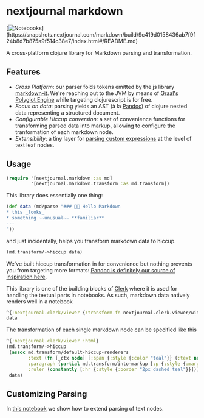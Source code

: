 # nextjournal markdown 
[![Notebooks](https://img.shields.io/static/v1?logo=plex&logoColor=rgb(155,187,157)&label=clerk&message=notebook&color=rgb(155,187,157))](https://snapshots.nextjournal.com/markdown/build/9c419d0158436ab7f9f24b8d7b875a9f514c38e7/index.html#/README.md)

A cross-platform clojure library for Markdown parsing and transformation.

## Features

- _Cross Platform_: our parser folds tokens emitted by the js library [markdown-it](https://github.com/markdown-it/markdown-it). We're reaching out to the JVM by means of [Graal's Polyglot Engine](https://www.graalvm.org/22.1/reference-manual/js/JavaInteroperability/#polyglot-context) while targeting clojurescript is for free.
- _Focus on data_: parsing yields an AST (à la [Pandoc](https://pandoc.org/using-the-pandoc-api.html#pandocs-architecture)) of clojure nested data representing a structured document.
- _Configurable Hiccup conversion_: a set of convenience functions for transforming parsed data into markup, allowing to configure the tranformation of each markdown node.
- _Extensibility_: a tiny layer for [parsing custom expressions](https://snapshots.nextjournal.com/markdown/build/7f5c1e24aeb3842235bc6175aa55dbd9a96d25d1/index.html#/notebooks/parsing_extensibility.clj) at the level of text leaf nodes.

## Usage

```clojure
(require '[nextjournal.markdown :as md]
         '[nextjournal.markdown.transform :as md.transform])
```

This library does essentially one thing:

```clojure
(def data (md/parse "### 👋🏻 Hello Markdown
* this _looks_
* something ~~unusual~~ **familiar**
---
"))
```

and just incidentally, helps you transform markdown data to hiccup.

```clojure
(md.transform/->hiccup data)
```

We've built hiccup transformation in for convenience but nothing prevents you from targeting more formats: [Pandoc is definitely our source of inspiration here](https://snapshots.nextjournal.com/markdown/build/9c419d0158436ab7f9f24b8d7b875a9f514c38e7/index.html#/notebooks/pandoc.clj).

This library is one of the building blocks of [Clerk](https://github.com/nextjournal/clerk) where it is used for handling the textual parts in notebooks.
As such, markdown data natively renders well in a notebook

```clojure
^{:nextjournal.clerk/viewer {:transform-fn nextjournal.clerk.viewer/with-md-viewer}}
data
```

The transformation of each single markdown node can be specified like this

```clojure
^{:nextjournal.clerk/viewer :html}
(md.transform/->hiccup
 (assoc md.transform/default-hiccup-renderers
        :text (fn [_ctx node] [:span {:style {:color "teal"}} (:text node)])
        :paragraph (partial md.transform/into-markup [:p {:style {:margin-top "-1.6rem"}}])
        :ruler (constantly [:hr {:style {:border "2px dashed teal"}}]))
 data)
```

## Customizing Parsing

In [this notebook](https://snapshots.nextjournal.com/markdown/build/9c419d0158436ab7f9f24b8d7b875a9f514c38e7/index.html#/notebooks/parsing_extensibility.clj) 
we show how to extend parsing of text nodes.
